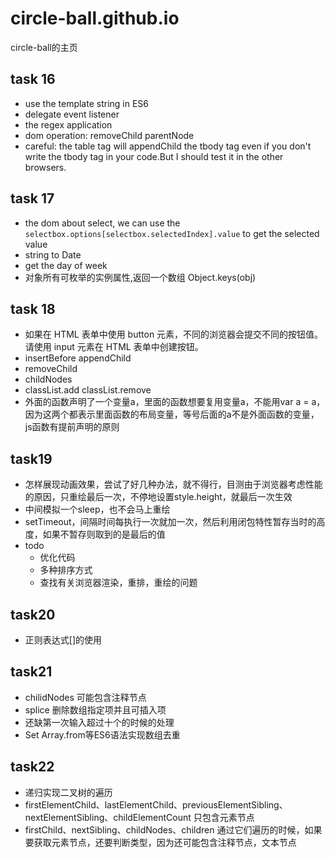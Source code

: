 # circle-ball.github.io
circle-ball的主页

## task 16
* use the template string in ES6
* delegate event listener
* the regex application
* dom operation: removeChild parentNode
* careful: the table tag will appendChild the tbody tag even if you don't write the tbody tag in your code.But I should test it in the other browsers.

## task 17
* the dom about select, we can use the `selectbox.options[selectbox.selectedIndex].value` to get the selected value 
* string to Date
* get the day of week
* 对象所有可枚举的实例属性,返回一个数组 Object.keys(obj)

## task 18
* 如果在 HTML 表单中使用 button 元素，不同的浏览器会提交不同的按钮值。请使用 input 元素在 HTML 表单中创建按钮。
* insertBefore appendChild 
* removeChild
* childNodes
* classList.add classList.remove
* 外面的函数声明了一个变量a，里面的函数想要复用变量a，不能用var a = a，因为这两个都表示里面函数的布局变量，等号后面的a不是外面函数的变量，js函数有提前声明的原则

## task19
* 怎样展现动画效果，尝试了好几种办法，就不得行，目测由于浏览器考虑性能的原因，只重绘最后一次，不停地设置style.height，就最后一次生效
* 中间模拟一个sleep，也不会马上重绘
* setTimeout，间隔时间每执行一次就加一次，然后利用闭包特性暂存当时的高度，如果不暂存则取到的是最后的值
* todo
    * 优化代码
    * 多种排序方式
    * 查找有关浏览器渲染，重排，重绘的问题
    
## task20
* 正则表达式[]的使用

## task21
* chilidNodes 可能包含注释节点
* splice 删除数组指定项并且可插入项
* 还缺第一次输入超过十个的时候的处理
* Set Array.from等ES6语法实现数组去重

## task22
* 递归实现二叉树的遍历
* firstElementChild、lastElementChild、previousElementSibling、nextElementSibling、childElementCount 只包含元素节点
* firstChild、nextSibling、childNodes、children 通过它们遍历的时候，如果要获取元素节点，还要判断类型，因为还可能包含注释节点，文本节点